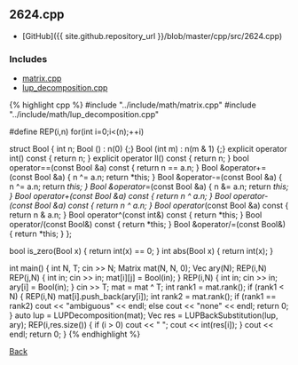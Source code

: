 ## 2624.cpp

- [GitHub]({{ site.github.repository_url }}/blob/master/cpp/src/2624.cpp)

### Includes

- [matrix.cpp](../include/math/matrix)
- [lup_decomposition.cpp](../include/math/lup_decomposition)

{% highlight cpp %}
#include "../include/math/matrix.cpp"
#include "../include/math/lup_decomposition.cpp"

#define REP(i,n) for(int i=0;i<(n);++i)

struct Bool {
  int n;
  Bool () : n(0) {;}
  Bool (int m) : n(m & 1) {;}
  explicit operator int() const { return n; }
  explicit operator ll() const { return n; }
  bool operator==(const Bool &a) const { return n == a.n; }
  Bool &operator+=(const Bool &a) { n ^= a.n; return *this; }
  Bool &operator-=(const Bool &a) { n ^= a.n; return *this; }
  Bool &operator*=(const Bool &a) { n &= a.n; return *this; }
  Bool operator+(const Bool &a) const { return n ^ a.n; }
  Bool operator-(const Bool &a) const { return n ^ a.n; }
  Bool operator*(const Bool &a) const { return n & a.n; }
  Bool operator^(const int&) const { return *this; }
  Bool operator/(const Bool&) const { return *this; }
  Bool &operator/=(const Bool&) { return *this; }
};

bool is_zero(Bool x) { return int(x) == 0; }
int abs(Bool x) { return int(x); }

int main() {
  int N, T;
  cin >> N;
  Matrix<Bool> mat(N, N, 0);
  Vec<Bool> ary(N);
  REP(i,N) REP(j,N) {
    int in; cin >> in;
    mat[i][j] = Bool(in);
  }
  REP(i,N) {
    int in;
    cin >> in;
    ary[i] = Bool(in);
  }
  cin >> T;
  mat = mat ^ T;
  int rank1 = mat.rank();
  if (rank1 < N) {
    REP(i,N) mat[i].push_back(ary[i]);
    int rank2 = mat.rank();
    if (rank1 == rank2) cout << "ambiguous" << endl;
    else cout << "none" << endl;
    return 0;
  }
  auto lup = LUPDecomposition(mat);
  Vec<Bool> res = LUPBackSubstitution(lup, ary);
  REP(i,res.size()) {
    if (i > 0) cout << " ";
    cout << int(res[i]);
  }
  cout << endl;
  return 0;
}
{% endhighlight %}

[Back](..)
